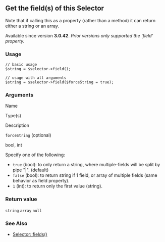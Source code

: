 Get the field(s) of this Selector
---------------------------------

Note that if calling this as a property (rather than a method) it can return either a string or an array.

Available since version **3.0.42**. _Prior versions only supported the 'field' property._

### Usage

    // basic usage
    $string = $selector->field();
    
    // usage with all arguments
    $string = $selector->field($forceString = true);

### Arguments

Name

Type(s)

Description

`forceString` (optional)

bool, int

Specify one of the following:

*   `true` (bool): to only return a string, where multiple-fields will be split by pipe "|". (default)
*   `false` (bool): to return string if 1 field, or array of multiple fields (same behavior as field property).
*   `1` (int): to return only the first value (string).

### Return value

`string` `array` `null`

### See Also

*   [Selector::fields()](/api/ref/selector/fields/)

